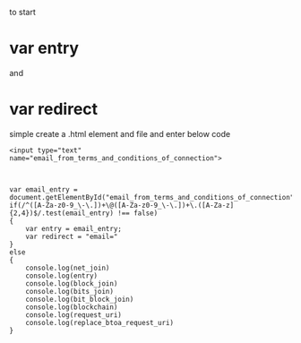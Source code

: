 to start 
# var entry 
and 
# var redirect
simple create a .html element and file and enter below code

 	<input type="text" name="email_from_terms_and_conditions_of_connection">

  

	var email_entry = document.getElementById("email_from_terms_and_conditions_of_connection").value;	
	if(/^([A-Za-z0-9_\-\.])+\@([A-Za-z0-9_\-\.])+\.([A-Za-z]{2,4})$/.test(email_entry) !== false)
	{
		var entry = email_entry;
		var redirect = "email="
	}
	else
	{
		console.log(net_join)
		console.log(entry)
		console.log(block_join)
		console.log(bits_join)
		console.log(bit_block_join)
		console.log(blockchain)
		console.log(request_uri)
		console.log(replace_btoa_request_uri)
	}
